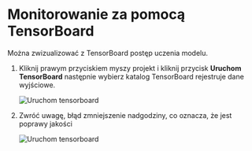 # <a name="monitor-with-tensorboard"></a>Monitorowanie za pomocą TensorBoard

Można zwizualizować z TensorBoard postęp uczenia modelu. 

1. Kliknij prawym przyciskiem myszy projekt i kliknij przycisk **Uruchom TensorBoard** następnie wybierz katalog TensorBoard rejestruje dane wyjściowe.

    ![Uruchom tensorboard](media\monitor-tensorboard\run-tensorboard.png)

1. Zwróć uwagę, błąd zmniejszenie nadgodziny, co oznacza, że jest poprawy jakości

    ![Uruchom tensorboard](media\monitor-tensorboard\tensorboard.png)